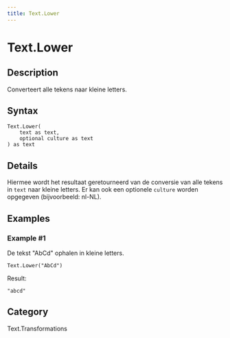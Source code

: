 ```yaml
---
title: Text.Lower
---
```


# Text.Lower


## Description

Converteert alle tekens naar kleine letters.


## Syntax

```powerquery
Text.Lower(
    text as text,
    optional culture as text
) as text
```


## Details

Hiermee wordt het resultaat geretourneerd van de conversie van alle tekens in <code>text</code> naar kleine letters. Er kan ook een optionele <code>culture</code> worden opgegeven (bijvoorbeeld: nl-NL).


## Examples

### Example #1 
De tekst &#34;AbCd&#34; ophalen in kleine letters.
```powerquery
Text.Lower("AbCd")
```

Result: 
```powerquery
"abcd"
```




## Category
Text.Transformations
